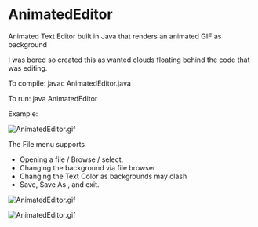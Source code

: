 # AnimatedEditor

Animated Text Editor built in Java that renders an animated GIF as background

I was bored so created this as wanted clouds floating behind the code that was editing. 

To compile:     javac AnimatedEditor.java

To run:   java AnimatedEditor

Example:

![AnimatedEditor.gif](https://raw.github.com/elahtrebor/AnimatedEditor/main/AnimatedEditor.gif)


The File menu supports 
- Opening a file / Browse / select.
- Changing the background via file browser
- Changing the Text Color as backgrounds may clash
- Save, Save As , and exit.

![AnimatedEditor.gif](https://raw.github.com/elahtrebor/AnimatedEditor/main/screenshots/FileMenu.png)


![AnimatedEditor.gif](https://raw.github.com/elahtrebor/AnimatedEditor/main/screenshots/editMenu.png)


